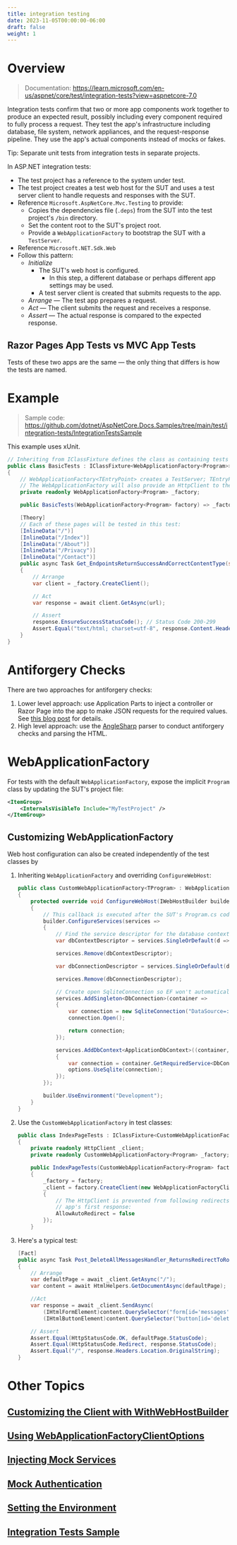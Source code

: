 ```yaml
---
title: integration testing
date: 2023-11-05T00:00:00-06:00
draft: false
weight: 1
---
```


# Overview
> Documentation: https://learn.microsoft.com/en-us/aspnet/core/test/integration-tests?view=aspnetcore-7.0

Integration tests confirm that two or more app components work together to produce an expected result, possibly including every component required to fully process a request.
They test the app's infrastructure including database, file system, network appliances, and the request-response pipeline. They use the app's actual components instead of mocks
or fakes. 

<g>Tip</g>: Separate unit tests from integration tests in separate projects.

In ASP.NET integration tests:
* The test project has a reference to the system under test.
* The test project creates a test web host for the SUT and uses a test server client to handle requests and responses with the SUT.
* Reference `Microsoft.AspNetCore.Mvc.Testing` to provide:
  * Copies the dependencies file (`.deps`) from the SUT into the test project's `/bin` directory.
  * Set the content root to the SUT's project root.
  * Provide a `WebApplicationFactory` to bootstrap the SUT with a `TestServer`.
* Reference `Microsoft.NET.Sdk.Web`
* Follow this pattern:
  * *Initialize*
    * The SUT's web host is configured.
      * In this step, a different database or perhaps different app settings may be used.
    * A test server client is created that submits requests to the app.
  * *Arrange* — The test app prepares a request.
  * *Act* — The client submits the request and receives a response.
  * *Assert* — The actual response is compared to the expected response.

## Razor Pages App Tests vs MVC App Tests
Tests of these two apps are the same — the only thing that differs is how the tests are named.

# Example 
> Sample code: https://github.com/dotnet/AspNetCore.Docs.Samples/tree/main/test/integration-tests/IntegrationTestsSample

This example uses xUnit.

```cs
// Inheriting from IClassFixture defines the class as containing tests in xUnit:
public class BasicTests : IClassFixture<WebApplicationFactory<Program>>
{
    // WebApplicationFactory<TEntryPoint> creates a TestServer; TEntryPoint is the entry point for the SUT.
    // The WebApplicationFactory will also provide an HttpClient to the test method:
    private readonly WebApplicationFactory<Program> _factory;

    public BasicTests(WebApplicationFactory<Program> factory) => _factory = factory;

    [Theory]
    // Each of these pages will be tested in this test:
    [InlineData("/")]
    [InlineData("/Index")]
    [InlineData("/About")]
    [InlineData("/Privacy")]
    [InlineData("/Contact")]
    public async Task Get_EndpointsReturnSuccessAndCorrectContentType(string url)
    {
        // Arrange
        var client = _factory.CreateClient();

        // Act
        var response = await client.GetAsync(url);

        // Assert
        response.EnsureSuccessStatusCode(); // Status Code 200-299
        Assert.Equal("text/html; charset=utf-8", response.Content.Headers.ContentType.ToString());
    }
}
```

# Antiforgery Checks
There are two approaches for antiforgery checks:
1. Lower level approach: use Application Parts to inject a controller or Razor Page into the app to make JSON requests for the required values. See [this blog post](https://blog.martincostello.com/integration-testing-antiforgery-with-application-parts/) for details.
2. High level approach: use the [AngleSharp](https://anglesharp.github.io/) parser to conduct antiforgery checks and parsing the HTML. 

# WebApplicationFactory
For tests with the default `WebApplicationFactory`, expose the implicit `Program` class by updating the SUT's project file:
```xml
<ItemGroup>
    <InternalsVisibleTo Include="MyTestProject" />
</ItemGroup>
```

## Customizing WebApplicationFactory
Web host configuration can also be created independently of the test classes by 
1. Inheriting `WebApplicationFactory` and overriding `ConfigureWebHost`:
    ```cs
    public class CustomWebApplicationFactory<TProgram> : WebApplicationFactory<TProgram> where TProgram : class
    {
        protected override void ConfigureWebHost(IWebHostBuilder builder)
        {
            // This callback is executed after the SUT's Program.cs code is executed:
            builder.ConfigureServices(services =>
            {
                // Find the service descriptor for the database context and database connection and remove them:
                var dbContextDescriptor = services.SingleOrDefault(d => d.ServiceType == typeof(DbContextOptions<ApplicationDbContext>));

                services.Remove(dbContextDescriptor);

                var dbConnectionDescriptor = services.SingleOrDefault(d => d.ServiceType == typeof(DbConnection));

                services.Remove(dbConnectionDescriptor);

                // Create open SqliteConnection so EF won't automatically close it:
                services.AddSingleton<DbConnection>(container =>
                {
                    var connection = new SqliteConnection("DataSource=:memory:");
                    connection.Open();

                    return connection;
                });

                services.AddDbContext<ApplicationDbContext>((container, options) =>
                {
                    var connection = container.GetRequiredService<DbConnection>();
                    options.UseSqlite(connection);
                });
            });

            builder.UseEnvironment("Development");
        }
    }
    ```

2. Use the `CustomWebApplicationFactory` in test classes:
    ```cs
    public class IndexPageTests : IClassFixture<CustomWebApplicationFactory<Program>>
    {
        private readonly HttpClient _client;
        private readonly CustomWebApplicationFactory<Program> _factory;

        public IndexPageTests(CustomWebApplicationFactory<Program> factory)
        {
            _factory = factory;
            _client = factory.CreateClient(new WebApplicationFactoryClientOptions
            {
                // The HttpClient is prevented from following redirects. This allows tests to check the result of the
                // app's first response:
                AllowAutoRedirect = false
            });
        }
    ```
3. Here's a typical test:
    ```cs
    [Fact]
    public async Task Post_DeleteAllMessagesHandler_ReturnsRedirectToRoot()
    {
        // Arrange
        var defaultPage = await _client.GetAsync("/");
        var content = await HtmlHelpers.GetDocumentAsync(defaultPage);

        //Act
        var response = await _client.SendAsync(
            (IHtmlFormElement)content.QuerySelector("form[id='messages']"),
            (IHtmlButtonElement)content.QuerySelector("button[id='deleteAllBtn']"));

        // Assert
        Assert.Equal(HttpStatusCode.OK, defaultPage.StatusCode);
        Assert.Equal(HttpStatusCode.Redirect, response.StatusCode);
        Assert.Equal("/", response.Headers.Location.OriginalString);
    }
    ```

# Other Topics
## [Customizing the Client with WithWebHostBuilder](https://learn.microsoft.com/en-us/aspnet/core/test/integration-tests?view=aspnetcore-7.0#customize-the-client-with-withwebhostbuilder)

## [Using WebApplicationFactoryClientOptions](https://learn.microsoft.com/en-us/aspnet/core/test/integration-tests?view=aspnetcore-7.0#client-options)

## [Injecting Mock Services](https://learn.microsoft.com/en-us/aspnet/core/test/integration-tests?view=aspnetcore-7.0#inject-mock-services)

## [Mock Authentication](https://learn.microsoft.com/en-us/aspnet/core/test/integration-tests?view=aspnetcore-7.0#mock-authentication)

## [Setting the Environment](https://learn.microsoft.com/en-us/aspnet/core/test/integration-tests?view=aspnetcore-7.0#set-the-environment)

## [Integration Tests Sample](https://learn.microsoft.com/en-us/aspnet/core/test/integration-tests?view=aspnetcore-7.0#integration-tests-sample)